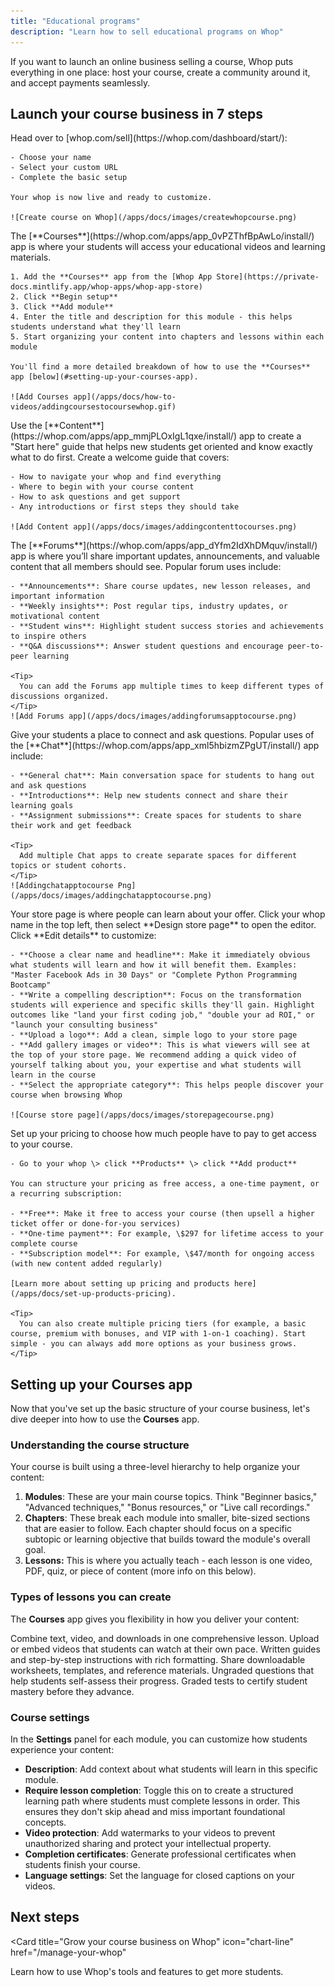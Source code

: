 ```yaml
---
title: "Educational programs"
description: "Learn how to sell educational programs on Whop"
---
```


If you want to launch an online business selling a course, Whop puts everything in one place: host your course, create a community around it, and accept payments seamlessly.

## Launch your course business in 7 steps

<Steps>
  <Step title="Create your whop" titleSize="h3">
    Head over to [whop.com/sell](https://whop.com/dashboard/start/):

    - Choose your name
    - Select your custom URL
    - Complete the basic setup

    Your whop is now live and ready to customize.

    ![Create course on Whop](/apps/docs/images/createwhopcourse.png)

  </Step>
  <Step title="Add the Courses app" titleSize="h3">
    The [**Courses**](https://whop.com/apps/app_0vPZThfBpAwLo/install/) app is where your students will access your educational videos and learning materials.

    1. Add the **Courses** app from the [Whop App Store](https://private-docs.mintlify.app/whop-apps/whop-app-store)
    2. Click **Begin setup**
    3. Click **Add module**
    4. Enter the title and description for this module - this helps students understand what they'll learn
    5. Start organizing your content into chapters and lessons within each module

    You'll find a more detailed breakdown of how to use the **Courses** app [below](#setting-up-your-courses-app).

    ![Add Courses app](/apps/docs/how-to-videos/addingcoursestocoursewhop.gif)

  </Step>
  <Step title="Add the Content app" titleSize="h3">
    Use the [**Content**](https://whop.com/apps/app_mmjPLOxIgL1qxe/install/) app to create a "Start here" guide that helps new students get oriented and know exactly what to do first. Create a welcome guide that covers:

    - How to navigate your whop and find everything
    - Where to begin with your course content
    - How to ask questions and get support
    - Any introductions or first steps they should take

    ![Add Content app](/apps/docs/images/addingcontenttocourses.png)

  </Step>
  <Step title="Add the Forums app" titleSize="h3">
    The [**Forums**](https://whop.com/apps/app_dYfm2IdXhDMquv/install/) app is where you’ll share important updates, announcements, and valuable content that all members should see. Popular forum uses include:

    - **Announcements**: Share course updates, new lesson releases, and important information
    - **Weekly insights**: Post regular tips, industry updates, or motivational content
    - **Student wins**: Highlight student success stories and achievements to inspire others
    - **Q&A discussions**: Answer student questions and encourage peer-to-peer learning

    <Tip>
      You can add the Forums app multiple times to keep different types of discussions organized.
    </Tip>
    ![Add Forums app](/apps/docs/images/addingforumsapptocourse.png)

  </Step>
  <Step title="Add the Chat app" titleSize="h3">
    Give your students a place to connect and ask questions. Popular uses of the [**Chat**](https://whop.com/apps/app_xml5hbizmZPgUT/install/) app include:

    - **General chat**: Main conversation space for students to hang out and ask questions
    - **Introductions**: Help new students connect and share their learning goals
    - **Assignment submissions**: Create spaces for students to share their work and get feedback

    <Tip>
      Add multiple Chat apps to create separate spaces for different topics or student cohorts.
    </Tip>
    ![Addingchatapptocourse Png](/apps/docs/images/addingchatapptocourse.png)

  </Step>
  <Step title="Design your store page" titleSize="h3">
    Your store page is where people can learn about your offer. Click your whop name in the top left, then select **Design store page** to open the editor. Click **Edit details** to customize:

    - **Choose a clear name and headline**: Make it immediately obvious what students will learn and how it will benefit them. Examples: "Master Facebook Ads in 30 Days" or "Complete Python Programming Bootcamp"
    - **Write a compelling description**: Focus on the transformation students will experience and specific skills they'll gain. Highlight outcomes like "land your first coding job," "double your ad ROI," or "launch your consulting business"
    - **Upload a logo**: Add a clean, simple logo to your store page
    - **Add gallery images or video**: This is what viewers will see at the top of your store page. We recommend adding a quick video of yourself talking about you, your expertise and what students will learn in the course
    - **Select the appropriate category**: This helps people discover your course when browsing Whop

    ![Course store page](/apps/docs/images/storepagecourse.png)

  </Step>
  <Step title="Set up pricing" titleSize="h3">
    Set up your pricing to choose how much people have to pay to get access to your course.

    - Go to your whop \> click **Products** \> click **Add product**

    You can structure your pricing as free access, a one-time payment, or a recurring subscription:

    - **Free**: Make it free to access your course (then upsell a higher ticket offer or done-for-you services)
    - **One-time payment**: For example, \$297 for lifetime access to your complete course
    - **Subscription model**: For example, \$47/month for ongoing access (with new content added regularly)

    [Learn more about setting up pricing and products here](/apps/docs/set-up-products-pricing).

    <Tip>
      You can also create multiple pricing tiers (for example, a basic course, premium with bonuses, and VIP with 1-on-1 coaching). Start simple - you can always add more options as your business grows.
    </Tip>

  </Step>
</Steps>

## Setting up your Courses app

Now that you've set up the basic structure of your course business, let's dive deeper into how to use the **Courses** app.

### Understanding the course structure

Your course is built using a three-level hierarchy to help organize your content:

1. **Modules**: These are your main course topics. Think "Beginner basics," "Advanced techniques," "Bonus resources," or "Live call recordings."
2. **Chapters**: These break each module into smaller, bite-sized sections that are easier to follow. Each chapter should focus on a specific subtopic or learning objective that builds toward the module's overall goal.
3. **Lessons:** This is where you actually teach - each lesson is one video, PDF, quiz, or piece of content (more info on this below).

### Types of lessons you can create

The **Courses** app gives you flexibility in how you deliver your content:

<CardGroup cols={3}>
  <Card title="Multimedia" icon="sparkles">
    Combine text, video, and downloads in one comprehensive lesson.
  </Card>
  <Card title="Video" icon="camera-movie">
    Upload or embed videos that students can watch at their own pace.
  </Card>
  <Card title="Text" icon="Pencil">
    Written guides and step-by-step instructions with rich formatting.
  </Card>
</CardGroup>

<CardGroup cols={3}>
  <Card title="PDF" icon="clipboard-check">
    Share downloadable worksheets, templates, and reference materials.
  </Card>
  <Card title="Knowledge check" icon="check">
    Ungraded questions that help students self-assess their progress.
  </Card>
  <Card title="Quiz" icon="question">
    Graded tests to certify student mastery before they advance.
  </Card>
</CardGroup>

### Course settings

In the **Settings** panel for each module, you can customize how students experience your content:

- **Description**: Add context about what students will learn in this specific module.
- **Require lesson completion**: Toggle this on to create a structured learning path where students must complete lessons in order. This ensures they don't skip ahead and miss important foundational concepts.
- **Video protection**: Add watermarks to your videos to prevent unauthorized sharing and protect your intellectual property.
- **Completion certificates**: Generate professional certificates when students finish your course.
- **Language settings**: Set the language for closed captions on your videos.

## Next steps

<Card
  title="Grow your course business on Whop"
  icon="chart-line"
  href="/manage-your-whop"
>
  Learn how to use Whop's tools and features to get more students.
</Card>
